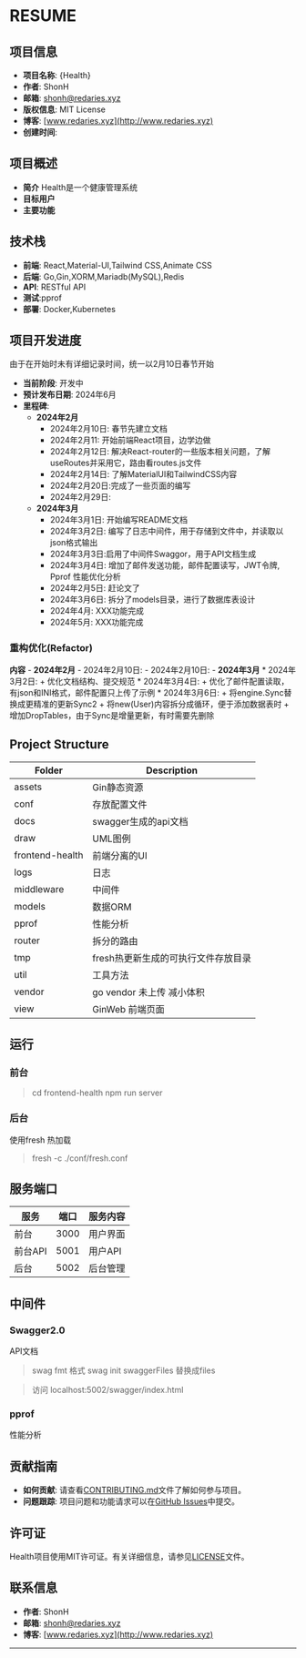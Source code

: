 # RESUME

## 项目信息

- **项目名称**: {Health}
- **作者**: ShonH
- **邮箱**: shonh@redaries.xyz
- **版权信息**: MIT License
- **博客**: [www.redaries.xyz](http://www.redaries.xyz)
- **创建时间**: 

## 项目概述

- **简介** Health是一个健康管理系统
- **目标用户**
- **主要功能**

## 技术栈

- **前端**: React,Material-UI,Tailwind CSS,Animate CSS
- **后端**: Go,Gin,XORM,Mariadb(MySQL),Redis
- **API**: RESTful API
- **测试**:pprof
- **部署**: Docker,Kubernetes


## 项目开发进度
由于在开始时未有详细记录时间，统一以2月10日春节开始
- **当前阶段**: 开发中
- **预计发布日期**: 2024年6月
- **里程碑**:
    - **2024年2月**
        - 2024年2月10日: 春节先建立文档
        - 2024年2月11: 开始前端React项目，边学边做
        - 2024年2月12日: 解决React-router的一些版本相关问题，了解useRoutes并采用它，路由看routes.js文件
        - 2024年2月14日: 了解MaterialUI和TailwindCSS内容
        - 2024年2月20日:完成了一些页面的编写
        - 2024年2月29日:
    - **2024年3月**
        - 2024年3月1日: 开始编写README文档
        - 2024年3月2日: 编写了日志中间件，用于存储到文件中，并读取以json格式输出
        - 2024年3月3日:启用了中间件Swaggor，用于API文档生成
        - 2024年3月4日: 增加了邮件发送功能，邮件配置读写，JWT令牌, Pprof 性能优化分析
        - 2024年2月5日: 赶论文了
        - 2024年3月6日: 拆分了models目录，进行了数据库表设计
        - 2024年4月: XXX功能完成
        - 2024年5月: XXX功能完成


### 重构优化(Refactor)
**内容**
    - **2024年2月**
        - 2024年2月10日:
        - 2024年2月10日:
    - **2024年3月**
        * 2024年3月2日:
            + 优化文档结构、提交规范
        * 2024年3月4日:
            + 优化了邮件配置读取，有json和INI格式，邮件配置只上传了示例
        * 2024年3月6日:
            + 将engine.Sync替换成更精准的更新Sync2
            + 将new(User)内容拆分成循环，便于添加数据表时
            + 增加DropTables，由于Sync是增量更新，有时需要先删除





## Project Structure
|Folder|Description|
|-|-|
|assets|Gin静态资源|
|conf|存放配置文件|
|docs|swagger生成的api文档|
|draw|UML图例|
|frontend-health|前端分离的UI|
|logs|日志|
|middleware|中间件|
|models|数据ORM|
|pprof|性能分析|
|router|拆分的路由|
|tmp|fresh热更新生成的可执行文件存放目录|
|util|工具方法|
|vendor|go vendor 未上传 减小体积|
|view|GinWeb 前端页面|


## 运行
### 前台
> cd frontend-health
> npm run server
### 后台
使用fresh 热加载
> fresh -c ./conf/fresh.conf



## 服务端口

|服务|端口|服务内容|
|-|-|-|
|前台|3000|用户界面|
|前台API|5001|用户API|
|后台|5002|后台管理|

## 中间件
### Swagger2.0
API文档
> swag fmt 格式
> swag init
swaggerFiles 替换成files

> 访问 localhost:5002/swagger/index.html

### pprof
性能分析


## 贡献指南

- **如何贡献**: 请查看[CONTRIBUTING.md](CONTRIBUTING.md)文件了解如何参与项目。
- **问题跟踪**: 项目问题和功能请求可以在[GitHub Issues](https://github.com/redaries/Health/issues)中提交。

## 许可证

Health项目使用MIT许可证。有关详细信息，请参见[LICENSE](LICENSE)文件。

## 联系信息

- **作者**: ShonH
- **邮箱**: shonh@redaries.xyz
- **博客**: [www.redaries.xyz](http://www.redaries.xyz)

---

